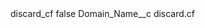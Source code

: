 <?xml version="1.0" encoding="UTF-8"?>
<CustomMetadata xmlns="http://soap.sforce.com/2006/04/metadata" xmlns:xsi="http://www.w3.org/2001/XMLSchema-instance" xmlns:xsd="http://www.w3.org/2001/XMLSchema">
    <label>discard_cf</label>
    <protected>false</protected>
    <values>
        <field>Domain_Name__c</field>
        <value xsi:type="xsd:string">discard.cf</value>
    </values>
</CustomMetadata>
